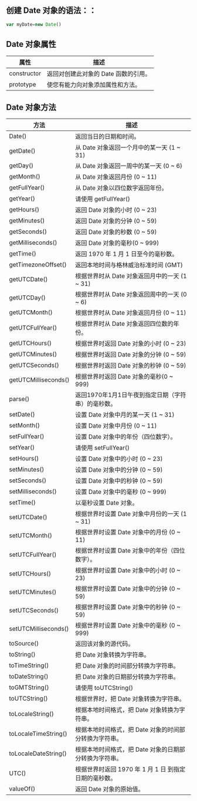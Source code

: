 ## 创建 Date 对象的语法：：
```javascript
var myDate=new Date()
```
## Date 对象属性

属性 |	描述
------------ | -------------
constructor |	返回对创建此对象的 Date 函数的引用。
prototype |	使您有能力向对象添加属性和方法。


## Date 对象方法

方法	 | 描述
------------ | -------------
Date() |	返回当日的日期和时间。
getDate() |	从 Date 对象返回一个月中的某一天 (1 ~ 31) |。
getDay() |	从 Date 对象返回一周中的某一天 (0 ~ 6) |。
getMonth() |	从 Date 对象返回月份 (0 ~ 11) |。
getFullYear() |	从 Date 对象以四位数字返回年份。
getYear() |	请使用 getFullYear() | 方法代替。
getHours() |	返回 Date 对象的小时 (0 ~ 23) |。
getMinutes() |	返回 Date 对象的分钟 (0 ~ 59) |。
getSeconds() |	返回 Date 对象的秒数 (0 ~ 59) |。
getMilliseconds() |	返回 Date 对象的毫秒(0 ~ 999) |。
getTime() |	返回 1970 年 1 月 1 日至今的毫秒数。
getTimezoneOffset() |	返回本地时间与格林威治标准时间 (GMT) | 的分钟差。
getUTCDate() |	根据世界时从 Date 对象返回月中的一天 (1 ~ 31) |。
getUTCDay() |	根据世界时从 Date 对象返回周中的一天 (0 ~ 6) |。
getUTCMonth() |	根据世界时从 Date 对象返回月份 (0 ~ 11) |。
getUTCFullYear() |	根据世界时从 Date 对象返回四位数的年份。
getUTCHours() |	根据世界时返回 Date 对象的小时 (0 ~ 23) |。
getUTCMinutes() |	根据世界时返回 Date 对象的分钟 (0 ~ 59) |。
getUTCSeconds() |	根据世界时返回 Date 对象的秒钟 (0 ~ 59) |。
getUTCMilliseconds() |	根据世界时返回 Date 对象的毫秒(0 ~ 999) |。
parse() |	返回1970年1月1日午夜到指定日期（字符串）的毫秒数。
setDate() |	设置 Date 对象中月的某一天 (1 ~ 31) |。
setMonth() |	设置 Date 对象中月份 (0 ~ 11) |。
setFullYear() |	设置 Date 对象中的年份（四位数字）。
setYear() |	请使用 setFullYear() | 方法代替。
setHours() |	设置 Date 对象中的小时 (0 ~ 23) |。
setMinutes() |	设置 Date 对象中的分钟 (0 ~ 59) |。
setSeconds() |	设置 Date 对象中的秒钟 (0 ~ 59) |。
setMilliseconds() |	设置 Date 对象中的毫秒 (0 ~ 999) |。
setTime() |	以毫秒设置 Date 对象。
setUTCDate() |	根据世界时设置 Date 对象中月份的一天 (1 ~ 31) |。
setUTCMonth() |	根据世界时设置 Date 对象中的月份 (0 ~ 11) |。
setUTCFullYear() |	根据世界时设置 Date 对象中的年份（四位数字）。
setUTCHours() |	根据世界时设置 Date 对象中的小时 (0 ~ 23) |。
setUTCMinutes() |	根据世界时设置 Date 对象中的分钟 (0 ~ 59) |。
setUTCSeconds() |	根据世界时设置 Date 对象中的秒钟 (0 ~ 59) |。
setUTCMilliseconds() |	根据世界时设置 Date 对象中的毫秒 (0 ~ 999) |。
toSource() |	返回该对象的源代码。
toString() |	把 Date 对象转换为字符串。
toTimeString() |	把 Date 对象的时间部分转换为字符串。
toDateString() |	把 Date 对象的日期部分转换为字符串。
toGMTString() |	请使用 toUTCString() | 方法代替。
toUTCString() |	根据世界时，把 Date 对象转换为字符串。
toLocaleString() |	根据本地时间格式，把 Date 对象转换为字符串。
toLocaleTimeString() |	根据本地时间格式，把 Date 对象的时间部分转换为字符串。
toLocaleDateString() |	根据本地时间格式，把 Date 对象的日期部分转换为字符串。
UTC() |	根据世界时返回 1970 年 1 月 1 日 到指定日期的毫秒数。
valueOf() |	返回 Date 对象的原始值。